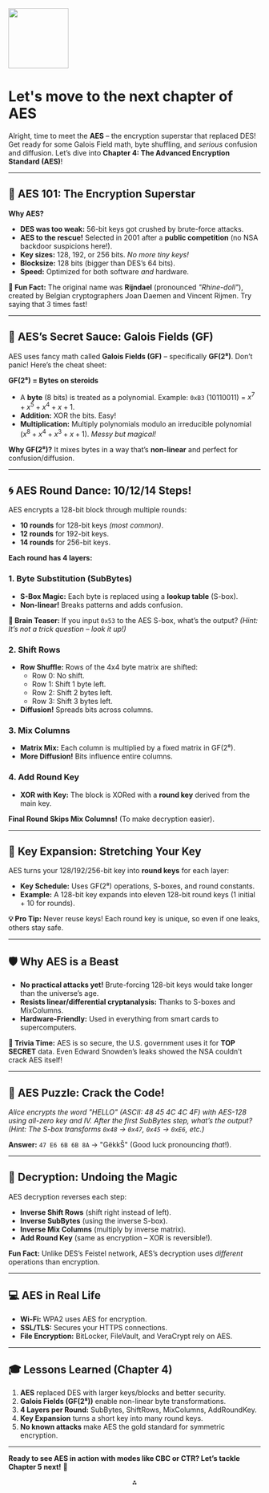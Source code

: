 <img src="https://r2cdn.perplexity.ai/pplx-full-logo-primary-dark%402x.png" class="logo" width="120"/>

# Let's move to the next chapter of AES

Alright, time to meet the **AES** – the encryption superstar that replaced DES! Get ready for some Galois Field math, byte shuffling, and *serious* confusion and diffusion. Let’s dive into **Chapter 4: The Advanced Encryption Standard (AES)**!

---

## 🌟 **AES 101: The Encryption Superstar**

**Why AES?**

- **DES was too weak:** 56-bit keys got crushed by brute-force attacks.
- **AES to the rescue!** Selected in 2001 after a **public competition** (no NSA backdoor suspicions here!).
- **Key sizes:** 128, 192, or 256 bits. *No more tiny keys!*
- **Blocksize:** 128 bits (bigger than DES’s 64 bits).
- **Speed:** Optimized for both software *and* hardware.

**📜 Fun Fact:** The original name was **Rijndael** (pronounced *"Rhine-doll"*), created by Belgian cryptographers Joan Daemen and Vincent Rijmen. Try saying that 3 times fast!

---

## 🔢 **AES’s Secret Sauce: Galois Fields (GF)**

AES uses fancy math called **Galois Fields (GF)** – specifically **GF(2⁸)**. Don’t panic! Here’s the cheat sheet:

**GF(2⁸) = Bytes on steroids**

- A **byte** (8 bits) is treated as a polynomial. Example: `0xB3` (10110011) = $x^7 + x^5 + x^4 + x + 1$.
- **Addition:** XOR the bits. Easy!
- **Multiplication:** Multiply polynomials modulo an irreducible polynomial ($x^8 + x^4 + x^3 + x + 1$). *Messy but magical!*

**Why GF(2⁸)?** It mixes bytes in a way that’s **non-linear** and perfect for confusion/diffusion.

---

## 🌀 **AES Round Dance: 10/12/14 Steps!**

AES encrypts a 128-bit block through multiple rounds:

- **10 rounds** for 128-bit keys *(most common)*.
- **12 rounds** for 192-bit keys.
- **14 rounds** for 256-bit keys.

**Each round has 4 layers:**

### 1. **Byte Substitution (SubBytes)**

- **S-Box Magic:** Each byte is replaced using a **lookup table** (S-box).
- **Non-linear!** Breaks patterns and adds confusion.

**🤯 Brain Teaser:** If you input `0x53` to the AES S-box, what’s the output? *(Hint: It’s not a trick question – look it up!)*

### 2. **Shift Rows**

- **Row Shuffle:** Rows of the 4x4 byte matrix are shifted:
    - Row 0: No shift.
    - Row 1: Shift 1 byte left.
    - Row 2: Shift 2 bytes left.
    - Row 3: Shift 3 bytes left.
- **Diffusion!** Spreads bits across columns.


### 3. **Mix Columns**

- **Matrix Mix:** Each column is multiplied by a fixed matrix in GF(2⁸).
- **More Diffusion!** Bits influence entire columns.


### 4. **Add Round Key**

- **XOR with Key:** The block is XORed with a **round key** derived from the main key.

**Final Round Skips Mix Columns!** (To make decryption easier).

---

## 🔑 **Key Expansion: Stretching Your Key**

AES turns your 128/192/256-bit key into **round keys** for each layer:

- **Key Schedule:** Uses GF(2⁸) operations, S-boxes, and round constants.
- **Example:** A 128-bit key expands into eleven 128-bit round keys (1 initial + 10 for rounds).

**💡 Pro Tip:** Never reuse keys! Each round key is unique, so even if one leaks, others stay safe.

---

## 🛡️ **Why AES is a Beast**

- **No practical attacks yet!** Brute-forcing 128-bit keys would take longer than the universe’s age.
- **Resists linear/differential cryptanalysis:** Thanks to S-boxes and MixColumns.
- **Hardware-Friendly:** Used in everything from smart cards to supercomputers.

**📜 Trivia Time:** AES is so secure, the U.S. government uses it for **TOP SECRET** data. Even Edward Snowden’s leaks showed the NSA couldn’t crack AES itself!

---

## 🧩 **AES Puzzle: Crack the Code!**

*Alice encrypts the word "HELLO" (ASCII: 48 45 4C 4C 4F) with AES-128 using all-zero key and IV. After the first SubBytes step, what’s the output?*
*(Hint: The S-box transforms `0x48` → `0x47`, `0x45` → `0xE6`, etc.)*

**Answer:** `47 E6 6B 6B 8A` → "GëkkŠ" (Good luck pronouncing *that*!).

---

## 🔄 **Decryption: Undoing the Magic**

AES decryption reverses each step:

- **Inverse Shift Rows** (shift right instead of left).
- **Inverse SubBytes** (using the inverse S-box).
- **Inverse Mix Columns** (multiply by inverse matrix).
- **Add Round Key** (same as encryption – XOR is reversible!).

**Fun Fact:** Unlike DES’s Feistel network, AES’s decryption uses *different* operations than encryption.

---

## 💻 **AES in Real Life**

- **Wi-Fi:** WPA2 uses AES for encryption.
- **SSL/TLS:** Secures your HTTPS connections.
- **File Encryption:** BitLocker, FileVault, and VeraCrypt rely on AES.

---

## 🎓 **Lessons Learned (Chapter 4)**

1. **AES** replaced DES with larger keys/blocks and better security.
2. **Galois Fields (GF(2⁸))** enable non-linear byte transformations.
3. **4 Layers per Round:** SubBytes, ShiftRows, MixColumns, AddRoundKey.
4. **Key Expansion** turns a short key into many round keys.
5. **No known attacks** make AES the gold standard for symmetric encryption.

---

**Ready to see AES in action with modes like CBC or CTR? Let’s tackle Chapter 5 next!** 🚀

<div style="text-align: center">⁂</div>

[^1]: https://ppl-ai-file-upload.s3.amazonaws.com/web/direct-files/12237570/b9d5e39a-6d9e-4300-bb68-2ea1e0b114d4/Understanding-cryptography-by-christof-paar.pdf

[^2]: https://en.wikipedia.org/wiki/List_of_capitals_of_France

[^3]: https://en.wikipedia.org/wiki/Paris

[^4]: https://home.adelphi.edu/~ca19535/page 4.html

[^5]: https://www.britannica.com/place/Paris

[^6]: https://www.britannica.com/place/France

[^7]: https://www.cia-france.com/french-kids-teenage-courses/paris-school/visit-paris

[^8]: https://multimedia.europarl.europa.eu/en/video/infoclip-european-union-capitals-paris-france_I199003

[^9]: https://www.coe.int/en/web/interculturalcities/paris

[^10]: https://www.youtube.com/watch?v=cfGgrWHAgcY

